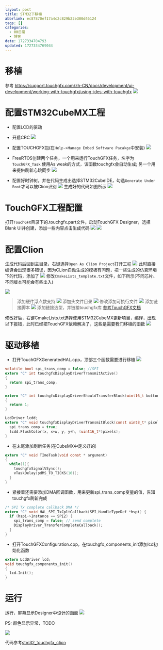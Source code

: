 ```yaml
---
layout: post
title: STM32下移植
abbrlink: ec87870ef17a4c2c829b22e300d46124
tags: []
categories:
  - 00日常
  - 博客
date: 1727334704793
updated: 1727334769044
---
```


# 移植

参考 <https://support.touchgfx.com/zh-CN/docs/development/ui-development/working-with-touchgfx/using-ides-with-touchgfx>
![](/resources/472f4c97d3e549d78980260e23d420bc.png)

# 配置STM32CubeMX工程

- 配置LCD的驱动

- 开启CRC
  ![](/resources/564e8cad9e8e431ca415fe2c744efa75.png)

- 配置TOUCHGFX包(在`Help->Manage Embed Software Pacakge`中安装)
  ![](/resources/2fdf5490987b4b7eb6615474b184b9f4.png)

- FreeRTOS创建两个任务，一个用来运行TouchGFX任务，名字为`TouchGFX_Task`  使用As weak的方式，该函数touchgfx会自动生成; 另一个用来提供刷新心跳同步
  ![](/resources/fef0bb3f114c4472b8101ae3e36fa305.png)

- 配置好时钟树，并在代码生成出选择STM32CubeIDE，勾选`Generate Under Root`才可以被Clion识别
  ![](/resources/3217ea08c5014abb96d18dd6415e6268.png)
  生成好的代码如图所示
  ![](/resources/ce349da137924251a0c5fc33d5669527.png)

# TouchGFX工程配置

打开`TouchGFX`目录下的.touchgfx.part文件，启动TouchGFX Designer，选择Blank UI并创建，添加一些内容点击生成代码
![](/resources/24733fdf720641609f518d2aae307b33.png)
![](/resources/16cc06107bb347428d0f37a26ea56d99.png)

# 配置Clion

生成代码后回到主目录，右键选择`Open As Clion Project`打开工程
![](/resources/53476242be2a48cb93969bc4d27d22f4.png)
此时直接编译会出现很多错误，因为CLion自动生成的模板有问题，把一些生成的仿真环境下的代码，添加了
![](/resources/ec3613a4c19742eb893d3045ee93ea20.png)
修改`CmakeLists_template.txt`文件，如下所示(不同芯片、不同版本可能会有些出入)

![](/resources/762334240fe5461f9a7a41c2e5bbb4da.png)

> 添加硬件浮点数支持
> ![](/resources/c111b460a50d4bfb9c293b07d9496f46.png)
> 添加头文件目录
> ![](/resources/456787181a25410e89dd9eda048db756.png)
> 修改添加可执行文件
> ![](/resources/1a032e129b50487b8fb4b6738d9d58ab.png)
> 添加链接脚本
> ![](/resources/93c36938b4324fd9ac82ad201549995a.png)
> 添加链接选型，并链接touchgfx库 [参考TouchGFX文档](https://support.touchgfx.com/zh-CN/docs/development/ui-development/working-with-touchgfx/using-ides-with-touchgfx)

修改好后，右键CmakeLists.txt选择使用STM32CubeMX更新项目，编译，出现以下报错，此时已经把TouchGFX依赖解决了，这些是需要我们移植的函数
![](/resources/1375367ccb4f4a0187f4d0a1939d8221.png)

# 驱动移植

- 打开TouchGFXGeneratedHAL.cpp，顶部三个函数需要进行移植
  ![](/resources/76743c97c37e40c4b5929a0bd05753e0.png)

```C
volatile bool spi_trans_comp = false; //SPI
extern "C" int touchgfxDisplayDriverTransmitActive()
{
  return spi_trans_comp;
}

extern "C" int touchgfxDisplayDriverShouldTransferBlock(uint16_t bottom)
{
  return 1;
}

LcdDriver lcdd;
extern "C" void touchgfxDisplayDriverTransmitBlock(const uint8_t* pixels, uint16_t x, uint16_t y, uint16_t w, uint16_t h){
  spi_trans_comp = true;
  lcdd.FlushColor(x, x+w, y, y+h, (uint16_t*)pixels);
}
```

- 在末尾添加刷新任务(在CubeMX中定义好的)

```c
extern "C" void TImeTask(void const * argument)
{
  while(1){
    touchgfxSignalVSync();
    vTaskDelay(pdMS_TO_TICKS(10));
  }
}
```

- 紧接着还需要添加DMA回调函数，用来更新spi\_trans\_comp变量的值，告知touchgfx刷新完成

```c
/* SPI Tx complete callback DMA */
extern "C" void HAL_SPI_TxCpltCallback(SPI_HandleTypeDef *hspi) {
  if (hspi->Instance == SPI2) {
    spi_trans_comp = false; // send complete
    DisplayDriver_TransferCompleteCallback();
  }
}
```

- 打开TouchGFXConfiguration.cpp，在touchgfx\_components\_init添加lcd初始化函数

```c
extern LcdDriver lcd;
void touchgfx_components_init()
{
  lcd.Init();
}

```

# 运行

运行，屏幕显示Designer中设计的画面
![](/resources/9378e607ddd249b8a1601263ad0697f6.png)

PS: 颜色显示异常，TODO

![](/resources/0145110edda0439383acc2233a144d91.png)

代码参考[stm32\_touchgfx\_clion](https://github.com/zephyrhunt/stm32_touchgfx_clion)
